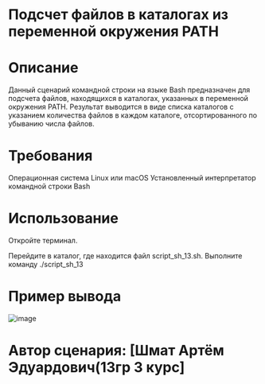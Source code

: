 # Подсчет файлов в каталогах из переменной окружения PATH
# Описание
Данный сценарий командной строки на языке Bash предназначен для подсчета файлов, находящихся в каталогах, указанных в переменной окружения PATH. Результат выводится в виде списка каталогов с указанием количества файлов в каждом каталоге, отсортированного по убыванию числа файлов.

# Требования
Операционная система Linux или macOS
Установленный интерпретатор командной строки Bash


# Использование

Откройте терминал.

Перейдите в каталог, где находится файл script_sh_13.sh.
Выполните команду ./script_sh_13

# Пример вывода
![image](https://github.com/ArtyomShmat/SP_KR_SH_13/assets/108924182/3b799e4e-b118-4394-baa0-78c286b72621)



# Автор сценария: [Шмат Артём Эдуардович(13гр 3 курс]
